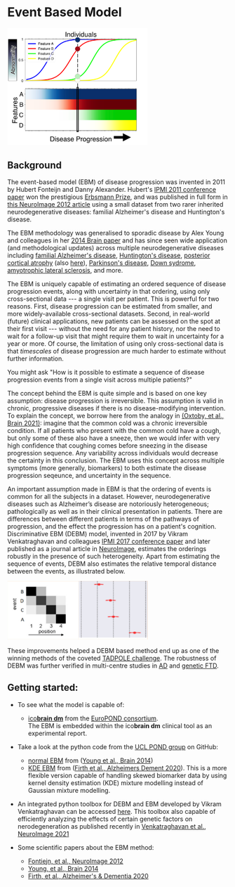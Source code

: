 # Event Based Model

<img src="../../_static/img/ebm.png" width="320px" alt="EBM from (Oxtoby et al., Brain 2021)">

## Background
The event-based model (EBM) of disease progression was invented in 2011 by Hubert Fonteijn and Danny Alexander. Hubert's [IPMI 2011 conference paper](https://doi.org/10.1007/978-3-642-22092-0_61) won the prestigious [Erbsmann Prize](https://en.wikipedia.org/wiki/Information_Processing_in_Medical_Imaging#Past_Francois_Erbsmann_Prize_Winners), and was published in full form in [this NeuroImage 2012 article](https://doi.org/10.1016/j.neuroimage.2012.01.062) using a small dataset from two rarer inherited neurodegenerative diseases: familial Alzheimer's disease and Huntington's disease.

The EBM methodology was generalised to sporadic disease by Alex Young and colleagues in her [2014 Brain paper](https://doi.org/10.1093/brain/awu176) and has since seen wide application (and methodological updates) across multiple neurodegenerative diseases including [familial Alzheimer's disease](https://doi.org/10.1093/brain/amy050), [Huntington's disease](https://doi.org/10.1002/acn3.558), [posterior cortical atrophy](https://doi.org/10.1093/brain/awz136) (also [here](https://doi.org/10.1002/alz.12083)), [Parkinson's disease](https://doi.org/10.1093/brain/awaa461), [Down sydrome](https://doi.org/10.1002/acn3.571), [amyotrophic lateral sclerosis](https://doi.org/10.1002/acn3.51035), and more.

The EBM is uniquely capable of estimating an ordered sequence of disease progression events, along with uncertainty in that ordering, using only cross-sectional data --- a single visit per patient. This is powerful for two reasons. First, disease progression can be estimated from smaller, and more widely-available cross-sectional datasets. Second, in real-world (future) clinical applications, new patients can be assessed on the spot at their first visit --- without the need for any patient history, nor the need to wait for a follow-up visit that might require them to wait in uncertainty for a year or more. Of course, the limitation of using only cross-sectional data is that _timescales_ of disease progression are much harder to estimate without further information.

You might ask "How is it possible to estimate a sequence of disease progression events from a single visit across multiple patients?"

The concept behind the EBM is quite simple and is based on one key assumption: disease progression is irreversible. This assumption is valid in chronic, progressive diseases if there is no disease-modifying intervention. To explain the concept, we borrow here from the analogy in [(Oxtoby, et al., Brain 2021)](https://doi.org/10.1093/brain/awaa461): imagine that the common cold was a chronic irreversible condition. If all patients who present with the common cold have a cough, but only some of these also have a sneeze, then we would infer with very high confidence that coughing comes before sneezing in the disease progression sequence. Any variability across individuals would decrease the certainty in this conclusion. The EBM uses this concept across multiple symptoms (more generally, biomarkers) to both estimate the disease progression seqeunce, and uncertainty in the sequence.

An important assumption made in EBM is that the ordering of events is common for all the subjects in a dataset. However, neurodegenerative diseases such as Alzheimer’s disease are notoriously heterogeneous; pathologically as well as in their clinical presentation in patients. There are differences between different patients in terms of the pathways of progression, and the effect the progression has on a patient's cognition. Discriminative EBM (DEBM) model, invented in 2017 by Vikram Venkatraghavan and colleagues [IPMI 2017 conference paper](https://arxiv.org/abs/1702.06408) and later published as a journal article in [NeuroImage](https://doi.org/10.1016/j.neuroimage.2018.11.024), estimates the orderings robustly in the presence of such heterogeneity. Apart from estimating the sequence of events, DEBM also estimates the relative temporal distance between the events, as illustrated below.

<img src="../../_static/img/debm.png" width="320px" alt="DEBM from (Venkatraghavan et al., NeuroImage 2021)">

These improvements helped a DEBM based method end up as one of the winning methods of the coveted [TADPOLE challenge](https://tadpole.grand-challenge.org/). The robustness of DEBM was further verified in multi-centre studies in [AD](https://doi.org/10.1016/j.nicl.2019.101954) and [genetic FTD](http://dx.doi.org/10.1136/jnnp-2020-323541).

## Getting started:

- To see what the model is capable of:
  - [ico**brain dm**](https://icometrix.com/services/icobrain-dm) from the [EuroPOND consortium](http://europond.eu).<br/>
  The EBM is embedded within the ico**brain dm** clinical tool as an experimental report.

- Take a look at the python code from the [UCL POND group](https://github.com/ucl-pond) on GitHub:
  - [normal EBM](https://github.com/ucl-pond/ebm) from ([Young et al., Brain 2014](https://doi.org/10.1093/brain/awu176))
  - [KDE EBM](https://github.com/noxtoby/kde_ebm_open) from ([Firth et al., Alzheimers Dement 2020](https://doi.org/10.1002/alz.12083)). This is a more flexible version capable of handling skewed biomarker data by using kernel density estimation (KDE) mixture modelling instead of Gaussian mixture modelling.

- An integrated python toolbox for DEBM and EBM  developed by Vikram Venkatraghavan can be accessed [here](https://github.com/88vikram/pyebm). This toolbox also capable of efficiently analyzing the effects of certain genetic factors on nerodegeneration as published recently in [Venkatraghavan et al., NeuroImage 2021](https://doi.org/10.1016/j.neuroimage.2020.117646)

- Some scientific papers about the EBM method:
  - [Fontiejn, et al., NeuroImage 2012](https://doi.org/10.1016/j.neuroimage.2012.01.062)
  - [Young, et al., Brain 2014](https://doi.org/10.1093/brain/awu176)
  - [Firth, et al., Alzheimer's & Dementia 2020](https://doi.org/10.1002/alz.12083)
